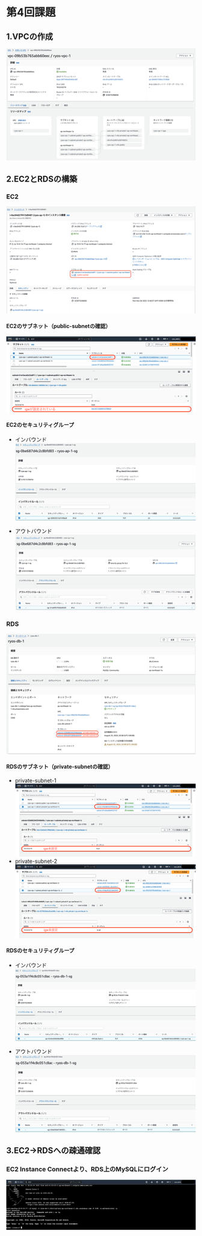# 第4回課題
## 1.VPCの作成
![VPC](img/vpc.png)

## 2.EC2とRDSの構築
### EC2
![EC2](img/ap.png)

#### EC2のサブネット（public-subnetの確認）
![ap_subnet](img/ap_publicsubnet_route.png)

#### EC2のセキュリティグループ
- インバウンド
  ![sg_ap_inbound](img/sg_ap_inbound.png)

- アウトバウンド
  ![sg_ap_outbound](img/sg_ap_outbound.png)

### RDS
![RDS](img/db.png)
#### RDSのサブネット（private-subnetの確認）
- private-subnet-1
  ![db_subnet1](img/db_privatesubnet_1_route.png)
- private-subnet-2
  ![db_subnet2](img/db_privatesubnet_2_route.png)

#### RDSのセキュリティグループ
- インバウンド
  ![sg_db_inbound](img/sg_db_inbound.png)

- アウトバウンド
  ![sg_db_outbound](img/sg_db_outbound.png)

## 3.EC2→RDSへの疎通確認
### EC2 Instance Connectより、RDS上のMySQLにログイン
![EC2toRDS](img/EC2toRDS.png)